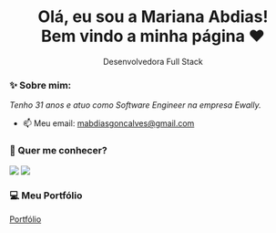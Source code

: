<h1 align='center'>
  Olá, eu sou a Mariana Abdias!
  <br/>
  Bem vindo a minha página ♥
</h1>

<p align='center'>
  Desenvolvedora Full Stack
</p>

### ✨ Sobre mim:

<p>
  <em>
    Tenho 31 anos e atuo como Software Engineer na empresa Ewally.
  </em>
</p>

- 📫 Meu email: mabdiasgoncalves@gmail.com

### 💬 Quer me conhecer?

<div>
  <a href="https://www.linkedin.com/in/mariana-abdias-gon%C3%A7alves-16101269/" target="_blank"><img src="https://img.shields.io/badge/-LinkedIn-%230077B5?style=for-the-badge&logo=linkedin&logoColor=white" target="_blank"></a>
  <a href = "mailto:mabdiasgoncalves@gmail.com"><img src="https://img.shields.io/badge/-Gmail-%23333?style=for-the-badge&logo=gmail&logoColor=white" target="_blank"></a>
</div>

### 💻 Meu Portfólio
[Portfólio](https://m-abdias.github.io/Portfolio/)

<br>
